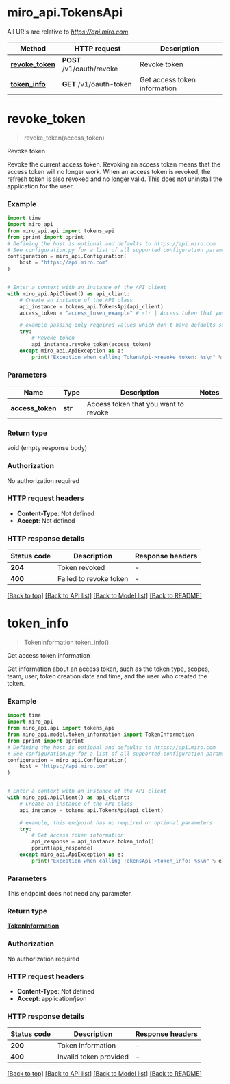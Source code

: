 # miro_api.TokensApi

All URIs are relative to *https://api.miro.com*

Method | HTTP request | Description
------------- | ------------- | -------------
[**revoke_token**](TokensApi.md#revoke_token) | **POST** /v1/oauth/revoke | Revoke token
[**token_info**](TokensApi.md#token_info) | **GET** /v1/oauth-token | Get access token information


# **revoke_token**
> revoke_token(access_token)

Revoke token

Revoke the current access token. Revoking an access token means that the access token will no longer work. When an access token is revoked, the refresh token is also revoked and no longer valid. This does not uninstall the application for the user.

### Example


```python
import time
import miro_api
from miro_api.api import tokens_api
from pprint import pprint
# Defining the host is optional and defaults to https://api.miro.com
# See configuration.py for a list of all supported configuration parameters.
configuration = miro_api.Configuration(
    host = "https://api.miro.com"
)


# Enter a context with an instance of the API client
with miro_api.ApiClient() as api_client:
    # Create an instance of the API class
    api_instance = tokens_api.TokensApi(api_client)
    access_token = "access_token_example" # str | Access token that you want to revoke

    # example passing only required values which don't have defaults set
    try:
        # Revoke token
        api_instance.revoke_token(access_token)
    except miro_api.ApiException as e:
        print("Exception when calling TokensApi->revoke_token: %s\n" % e)
```


### Parameters

Name | Type | Description  | Notes
------------- | ------------- | ------------- | -------------
 **access_token** | **str**| Access token that you want to revoke |

### Return type

void (empty response body)

### Authorization

No authorization required

### HTTP request headers

 - **Content-Type**: Not defined
 - **Accept**: Not defined


### HTTP response details

| Status code | Description | Response headers |
|-------------|-------------|------------------|
**204** | Token revoked |  -  |
**400** | Failed to revoke token |  -  |

[[Back to top]](#) [[Back to API list]](../README.md#documentation-for-api-endpoints) [[Back to Model list]](../README.md#documentation-for-models) [[Back to README]](../README.md)

# **token_info**
> TokenInformation token_info()

Get access token information

Get information about an access token, such as the token type, scopes, team, user, token creation date and time, and the user who created the token.

### Example


```python
import time
import miro_api
from miro_api.api import tokens_api
from miro_api.model.token_information import TokenInformation
from pprint import pprint
# Defining the host is optional and defaults to https://api.miro.com
# See configuration.py for a list of all supported configuration parameters.
configuration = miro_api.Configuration(
    host = "https://api.miro.com"
)


# Enter a context with an instance of the API client
with miro_api.ApiClient() as api_client:
    # Create an instance of the API class
    api_instance = tokens_api.TokensApi(api_client)

    # example, this endpoint has no required or optional parameters
    try:
        # Get access token information
        api_response = api_instance.token_info()
        pprint(api_response)
    except miro_api.ApiException as e:
        print("Exception when calling TokensApi->token_info: %s\n" % e)
```


### Parameters
This endpoint does not need any parameter.

### Return type

[**TokenInformation**](TokenInformation.md)

### Authorization

No authorization required

### HTTP request headers

 - **Content-Type**: Not defined
 - **Accept**: application/json


### HTTP response details

| Status code | Description | Response headers |
|-------------|-------------|------------------|
**200** | Token information |  -  |
**400** | Invalid token provided |  -  |

[[Back to top]](#) [[Back to API list]](../README.md#documentation-for-api-endpoints) [[Back to Model list]](../README.md#documentation-for-models) [[Back to README]](../README.md)

